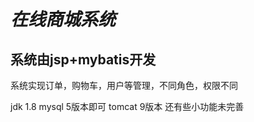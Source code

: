 *在线商城系统*
=======
系统由jsp+mybatis开发
-------
系统实现订单，购物车，用户等管理，不同角色，权限不同

jdk 1.8
mysql 5版本即可
tomcat 9版本
还有些小功能未完善
